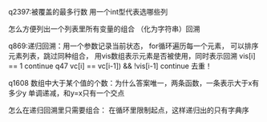 q2397:被覆盖的最多行数
用一个int型代表选哪些列

怎么方便列出一个列表里所有变量的组合
（化为字符串）回溯

q869:递归回溯：用一个参数记录当前状态，
for循环遍历每一个元素，
可以排序元素列表，跳过同种组合，
用vis数组表示元素是否被使用，同时表示回溯
        vis[i] == 1  continue
q47    vc[i] == vc[i-1]) && !vis[i-1]  continue 去重！

q1608  数组中大于某个值的个数：为什么答案唯一，两条函数，一条表示大于x有多少y
单调递减，和y=x只有一个交点

怎么在递归回溯里只需要组合：
在循环里限制起点，这样递归出的只有字典序